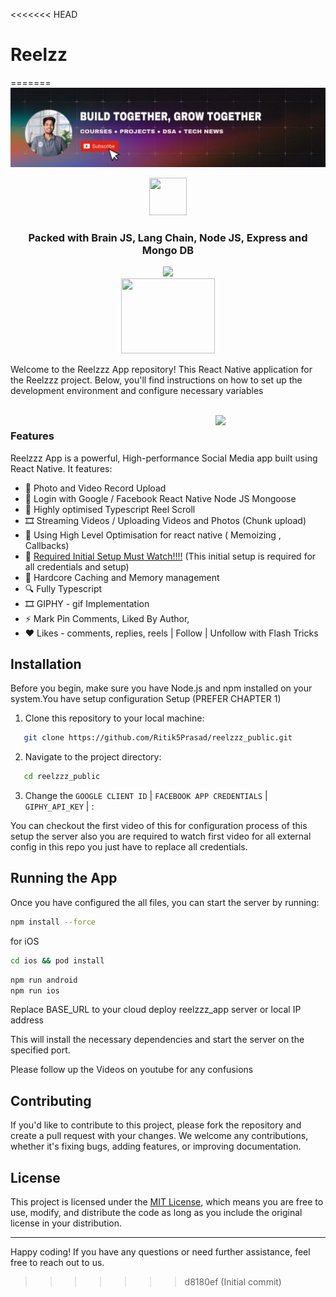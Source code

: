 <<<<<<< HEAD
# Reelzz
=======
<a href="https://www.youtube.com/@RitikPrasad-lz8fk">
  <picture>
    <source media="(prefers-color-scheme: dark)" srcset="./rp_banner.jpeg" />
    <source media="(prefers-color-scheme: light)" srcset="./rp_banner.jpeg" />
    <img alt="VisionCamera" src="./rp_banner.jpeg" />
  </picture>
</a>



<div >
  <div align='center'>
   <img  width="60" height="60"src="https://res.cloudinary.com/dtotfsciz/image/upload/v1718078871/jizurnuoxq6xqvswxwuh.png"/>
  <h3 align="center">Packed with Brain JS, Lang Chain, Node JS, Express and Mongo DB</h3>
   <img src="https://skillicons.dev/icons?i=nodejs,express,mongo"/>
    </div>
  <div />
      <div align='center'>
   <img   width="150" height="120" src="https://res.cloudinary.com/dtotfsciz/image/upload/v1718079263/y5uezi4zxdos09gcf91f.png"/>
           </div>
</div>


Welcome to the Reelzzz App repository! This React Native application for the Reelzzz project. Below, you'll find instructions on how to set up the development environment and configure necessary variables 

<br />

<div>
  <img align="right" width="35%" src="./eg.png">
</div>

### Features

Reelzzz App is a powerful, High-performance Social Media app built using React Native. It features:

* 📸 Photo and Video Record Upload
* 🗿 Login with Google / Facebook React Native Node JS Mongoose
* 📱 Highly optimised Typescript Reel Scroll
* 🎞️ Streaming Videos / Uploading Videos and Photos (Chunk upload)
* 🗿 Using High Level Optimisation for react native ( Memoizing , Callbacks)
* 🧩 [Required Initial Setup Must Watch!!!!](https://www.youtube.com/watch?v=QIZDVvZCuI0) (This initial setup is required for all credentials and setup)
* 🎨 Hardcore Caching and Memory management
* 🔍 Fully Typescript
* 🎞️ GIPHY - gif Implementation
* ⚡ Mark Pin Comments, Liked By Author, 
* ❤️ Likes - comments, replies, reels | Follow | Unfollow with Flash Tricks


## Installation

Before you begin, make sure you have Node.js and npm installed on your system.You have setup configuration  Setup (PREFER CHAPTER 1) 

1. Clone this repository to your local machine:

```sh
   git clone https://github.com/Ritik5Prasad/reelzzz_public.git
```

2. Navigate to the project directory:

```sh
   cd reelzzz_public
 ```

3. Change the `GOOGLE CLIENT ID` | `FACEBOOK APP CREDENTIALS` | `GIPHY_API_KEY` | :

You can checkout the first video of this for configuration process of this 
setup the server also you are required to watch first video for all external config 
in this repo you just have to replace all credentials.


## Running the App

Once you have configured the all files, you can start the server by running:

```sh
npm install --force
```

for iOS
```sh
cd ios && pod install 
```

```sh
npm run android
npm run ios
```

Replace BASE_URL to your cloud deploy reelzzz_app server or local IP address

This will install the necessary dependencies and start the server on the specified port.

Please follow up the Videos on youtube for any confusions

## Contributing

If you'd like to contribute to this project, please fork the repository and create a pull request with your changes. We welcome any contributions, whether it's fixing bugs, adding features, or improving documentation.

## License

This project is licensed under the [MIT License](LICENSE), which means you are free to use, modify, and distribute the code as long as you include the original license in your distribution.

---

Happy coding! If you have any questions or need further assistance, feel free to reach out to us.
>>>>>>> d8180ef (Initial commit)
